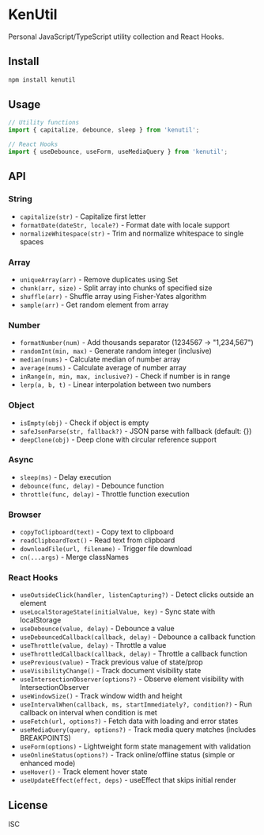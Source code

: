 # KenUtil

Personal JavaScript/TypeScript utility collection and React Hooks.

## Install

```bash
npm install kenutil
```

## Usage

```javascript
// Utility functions
import { capitalize, debounce, sleep } from 'kenutil';

// React Hooks
import { useDebounce, useForm, useMediaQuery } from 'kenutil';
```

## API

### String

- `capitalize(str)` - Capitalize first letter
- `formatDate(dateStr, locale?)` - Format date with locale support
- `normalizeWhitespace(str)` - Trim and normalize whitespace to single spaces

### Array

- `uniqueArray(arr)` - Remove duplicates using Set
- `chunk(arr, size)` - Split array into chunks of specified size
- `shuffle(arr)` - Shuffle array using Fisher-Yates algorithm
- `sample(arr)` - Get random element from array

### Number

- `formatNumber(num)` - Add thousands separator (1234567 → "1,234,567")
- `randomInt(min, max)` - Generate random integer (inclusive)
- `median(nums)` - Calculate median of number array
- `average(nums)` - Calculate average of number array
- `inRange(n, min, max, inclusive?)` - Check if number is in range
- `lerp(a, b, t)` - Linear interpolation between two numbers

### Object

- `isEmpty(obj)` - Check if object is empty
- `safeJsonParse(str, fallback?)` - JSON parse with fallback (default: {})
- `deepClone(obj)` - Deep clone with circular reference support

### Async

- `sleep(ms)` - Delay execution
- `debounce(func, delay)` - Debounce function
- `throttle(func, delay)` - Throttle function execution

### Browser

- `copyToClipboard(text)` - Copy text to clipboard
- `readClipboardText()` - Read text from clipboard
- `downloadFile(url, filename)` - Trigger file download
- `cn(...args)` - Merge classNames

### React Hooks
- `useOutsideClick(handler, listenCapturing?)` - Detect clicks outside an element
- `useLocalStorageState(initialValue, key)` - Sync state with localStorage
- `useDebounce(value, delay)` - Debounce a value
- `useDebouncedCallback(callback, delay)` - Debounce a callback function
- `useThrottle(value, delay)` - Throttle a value
- `useThrottledCallback(callback, delay)` - Throttle a callback function
- `usePrevious(value)` - Track previous value of state/prop
- `useVisibilityChange()` - Track document visibility state
- `useIntersectionObserver(options?)` - Observe element visibility with IntersectionObserver
- `useWindowSize()` - Track window width and height
- `useIntervalWhen(callback, ms, startImmediately?, condition?)` - Run callback on interval when condition is met
- `useFetch(url, options?)` - Fetch data with loading and error states
- `useMediaQuery(query, options?)` - Track media query matches (includes BREAKPOINTS)
- `useForm(options)` - Lightweight form state management with validation
- `useOnlineStatus(options?)` - Track online/offline status (simple or enhanced mode)
- `useHover()` - Track element hover state
- `useUpdateEffect(effect, deps)` - useEffect that skips initial render

## License

ISC
